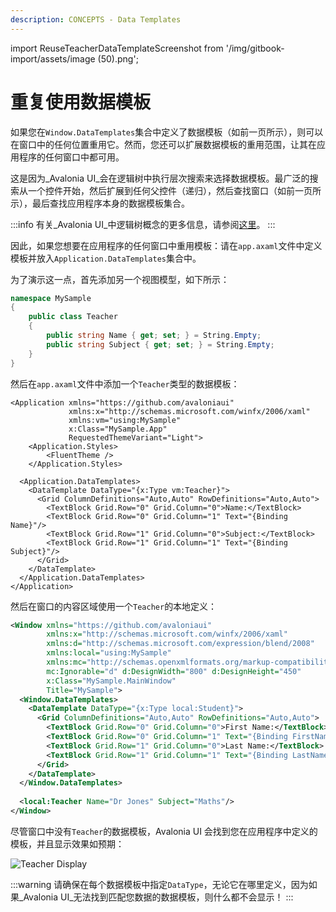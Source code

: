 ```yaml
---
description: CONCEPTS - Data Templates
---
```


import ReuseTeacherDataTemplateScreenshot from '/img/gitbook-import/assets/image (50).png';

# 重复使用数据模板

如果您在`Window.DataTemplates`集合中定义了数据模板（如前一页所示），则可以在窗口中的任何位置重用它。然而，您还可以扩展数据模板的重用范围，让其在应用程序的任何窗口中都可用。

这是因为_Avalonia UI_会在逻辑树中执行层次搜索来选择数据模板。最广泛的搜索从一个控件开始，然后扩展到任何父控件（递归），然后查找窗口（如前一页所示），最后查找应用程序本身的数据模板集合。

:::info
有关_Avalonia UI_中逻辑树概念的更多信息，请参阅[这里](../ui-composition.md)。
:::

因此，如果您想要在应用程序的任何窗口中重用模板：请在`app.axaml`文件中定义模板并放入`Application.DataTemplates`集合中。

为了演示这一点，首先添加另一个视图模型，如下所示：

```csharp
namespace MySample
{
    public class Teacher
    {
        public string Name { get; set; } = String.Empty;
        public string Subject { get; set; } = String.Empty;
    }
}
```

然后在`app.axaml`文件中添加一个`Teacher`类型的数据模板：

```markup
<Application xmlns="https://github.com/avaloniaui"
             xmlns:x="http://schemas.microsoft.com/winfx/2006/xaml"
             xmlns:vm="using:MySample"
             x:Class="MySample.App"
             RequestedThemeVariant="Light">
    <Application.Styles>
        <FluentTheme />
    </Application.Styles>

  <Application.DataTemplates>
    <DataTemplate DataType="{x:Type vm:Teacher}">
      <Grid ColumnDefinitions="Auto,Auto" RowDefinitions="Auto,Auto">
        <TextBlock Grid.Row="0" Grid.Column="0">Name:</TextBlock>
        <TextBlock Grid.Row="0" Grid.Column="1" Text="{Binding Name}"/>
        <TextBlock Grid.Row="1" Grid.Column="0">Subject:</TextBlock>
        <TextBlock Grid.Row="1" Grid.Column="1" Text="{Binding Subject}"/>
      </Grid>
    </DataTemplate>
  </Application.DataTemplates>
</Application>
```

然后在窗口的内容区域使用一个`Teacher`的本地定义：

```xml
<Window xmlns="https://github.com/avaloniaui"
        xmlns:x="http://schemas.microsoft.com/winfx/2006/xaml"
        xmlns:d="http://schemas.microsoft.com/expression/blend/2008"
        xmlns:local="using:MySample"
        xmlns:mc="http://schemas.openxmlformats.org/markup-compatibility/2006"
        mc:Ignorable="d" d:DesignWidth="800" d:DesignHeight="450"
        x:Class="MySample.MainWindow"
        Title="MySample">
  <Window.DataTemplates>
    <DataTemplate DataType="{x:Type local:Student}">
      <Grid ColumnDefinitions="Auto,Auto" RowDefinitions="Auto,Auto">
        <TextBlock Grid.Row="0" Grid.Column="0">First Name:</TextBlock>
        <TextBlock Grid.Row="0" Grid.Column="1" Text="{Binding FirstName}"/>
        <TextBlock Grid.Row="1" Grid.Column="0">Last Name:</TextBlock>
        <TextBlock Grid.Row="1" Grid.Column="1" Text="{Binding LastName}"/>
      </Grid>
    </DataTemplate>
  </Window.DataTemplates>
  
  <local:Teacher Name="Dr Jones" Subject="Maths"/>
</Window>
```

尽管窗口中没有`Teacher`的数据模板，Avalonia UI 会找到您在应用程序中定义的模板，并且显示效果如预期：

<img src={ReuseTeacherDataTemplateScreenshot} alt="Teacher Display"/>

:::warning
请确保在每个数据模板中指定`DataType`，无论它在哪里定义，因为如果_Avalonia UI_无法找到匹配您数据的数据模板，则什么都不会显示！
:::

>

